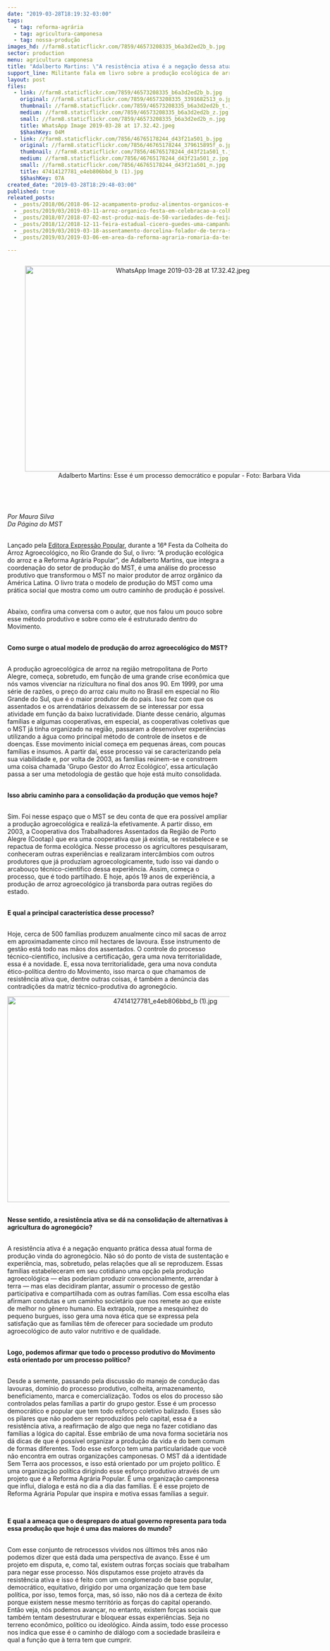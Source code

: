 ```yaml
---
date: "2019-03-28T18:19:32-03:00"
tags:
  - tag: reforma-agrária
  - tag: agricultura-camponesa
  - tag: nossa-produção
images_hd: //farm8.staticflickr.com/7859/46573208335_b6a3d2ed2b_b.jpg
sector: production
menu: agricultura camponesa
title: "Adalberto Martins: \"A resistência ativa é a negação dessa atual forma de produção vinda do agronegócio\""
support_line: Militante fala em livro sobre a produção ecológica de arroz dentro do MST
layout: post
files:
  - link: //farm8.staticflickr.com/7859/46573208335_b6a3d2ed2b_b.jpg
    original: //farm8.staticflickr.com/7859/46573208335_3391682513_o.jpg
    thumbnail: //farm8.staticflickr.com/7859/46573208335_b6a3d2ed2b_t.jpg
    medium: //farm8.staticflickr.com/7859/46573208335_b6a3d2ed2b_z.jpg
    small: //farm8.staticflickr.com/7859/46573208335_b6a3d2ed2b_n.jpg
    title: WhatsApp Image 2019-03-28 at 17.32.42.jpeg
    $$hashKey: 04M
  - link: //farm8.staticflickr.com/7856/46765178244_d43f21a501_b.jpg
    original: //farm8.staticflickr.com/7856/46765178244_379615895f_o.jpg
    thumbnail: //farm8.staticflickr.com/7856/46765178244_d43f21a501_t.jpg
    medium: //farm8.staticflickr.com/7856/46765178244_d43f21a501_z.jpg
    small: //farm8.staticflickr.com/7856/46765178244_d43f21a501_n.jpg
    title: 47414127781_e4eb806bbd_b (1).jpg
    $$hashKey: 07A
created_date: "2019-03-28T18:29:48-03:00"
published: true
releated_posts:
  - _posts/2018/06/2018-06-12-acampamento-produz-alimentos-organicos-e-livres-de-veneno.md
  - _posts/2019/03/2019-03-11-arroz-organico-festa-em-celebracao-a-colheita-sera-em-nova-santa-rita.md
  - _posts/2018/07/2018-07-02-mst-produz-mais-de-50-variedades-de-feijao-organico-no-rio-grande-do-sul.md
  - _posts/2018/12/2018-12-11-feira-estadual-cicero-guedes-uma-campanha-pela-direto-a-alimentacao-e-pela-vida.md
  - _posts/2019/03/2019-03-18-assentamento-dorcelina-folador-de-terra-sem-passaros-a-modelo-de-reforma-agraria.md
  - _posts/2019/03/2019-03-06-em-area-da-reforma-agraria-romaria-da-terra-evidencia-a-alimentacao-saudavel.md

---
```

<div style="text-align:center">
<figure class="image" style="display:inline-block"><img alt="WhatsApp Image 2019-03-28 at 17.32.42.jpeg" height="466" src="//farm8.staticflickr.com/7859/46573208335_b6a3d2ed2b_b.jpg" width="700" />
<figcaption>Adalberto Martins:&nbsp;Esse &eacute; um processo democr&aacute;tico e popular - Foto: Barbara Vida</figcaption>
</figure>
</div>

<p><br />
&nbsp;</p>

<p><em>Por Maura Silva<br />
Da P&aacute;gina do MST&nbsp;</em></p>

<p><br />
Lan&ccedil;ado pela <a href="https://www.expressaopopular.com.br/loja/produto/producao-ecologica-de-arroz-e-a-reforma-agraria-popular-a/">Editora Express&atilde;o Popular</a>, durante a 16&ordf; Festa da Colheita do Arroz Agroecol&oacute;gico, no Rio Grande do Sul, o livro: &ldquo;A produ&ccedil;&atilde;o ecol&oacute;gica do arroz e a Reforma Agr&aacute;ria Popular&rdquo;, de Adalberto Martins, que integra a coordena&ccedil;&atilde;o do setor de produ&ccedil;&atilde;o do MST, &eacute; uma an&aacute;lise do processo produtivo que transformou o MST no maior produtor de arroz org&acirc;nico da Am&eacute;rica Latina. O livro trata o modelo de produ&ccedil;&atilde;o do MST como uma pr&aacute;tica social que mostra como&nbsp;um outro caminho de produ&ccedil;&atilde;o &eacute; poss&iacute;vel.</p>

<p><br />
Abaixo, confira uma conversa com o autor, que nos falou um pouco sobre esse m&eacute;todo&nbsp;produtivo e sobre como ele &eacute; estruturado dentro do Movimento.&nbsp;</p>

<p><br />
<strong>Como surge o atual modelo de produ&ccedil;&atilde;o do arroz agroecol&oacute;gico do MST?&nbsp;</strong></p>

<p><br />
A produ&ccedil;&atilde;o agroecol&oacute;gica de arroz na regi&atilde;o metropolitana de Porto Alegre, come&ccedil;a, sobretudo, em fun&ccedil;&atilde;o de uma grande crise econ&ocirc;mica que n&oacute;s vamos vivenciar na rizicultura no final dos anos 90. Em 1999, por uma s&eacute;rie de raz&otilde;es, o pre&ccedil;o do arroz caiu muito no Brasil em especial no Rio Grande do Sul, que &eacute; o maior produtor de do pa&iacute;s. Isso fez com que os assentados e os arrendat&aacute;rios deixassem de se interessar por essa atividade em fun&ccedil;&atilde;o da baixo lucratividade. Diante desse cen&aacute;rio, algumas fam&iacute;lias e algumas cooperativas, em especial, as cooperativas coletivas que o MST j&aacute; tinha organizado na regi&atilde;o, passaram a desenvolver experi&ecirc;ncias utilizando a &aacute;gua como principal m&eacute;todo de controle de insetos e de doen&ccedil;as. Esse movimento inicial come&ccedil;a em pequenas &aacute;reas, com poucas fam&iacute;lias e insumos. A partir da&iacute;, esse processo vai se caracterizando pela sua viabilidade e, por volta de 2003, as fam&iacute;lias re&uacute;nem-se e constroem uma coisa chamada &#39;Grupo Gestor do Arroz Ecol&oacute;gico&#39;, essa articula&ccedil;&atilde;o passa a ser uma metodologia de gest&atilde;o que hoje est&aacute; muito consolidada.&nbsp;</p>

<p><br />
<strong>Isso abriu caminho para a consolida&ccedil;&atilde;o da produ&ccedil;&atilde;o que vemos hoje?&nbsp;</strong></p>

<p><br />
Sim. Foi nesse espa&ccedil;o que o MST se deu conta de que era poss&iacute;vel ampliar a produ&ccedil;&atilde;o agroecol&oacute;gica e realiz&aacute;-la efetivamente. A partir disso, em 2003, a Cooperativa dos Trabalhadores Assentados da Regi&atilde;o de Porto Alegre (Cootap) que era uma cooperativa que j&aacute; existia, se restabelece e se repactua de forma ecol&oacute;gica. Nesse processo os agricultores pesquisaram, conheceram outras experi&ecirc;ncias e realizaram interc&acirc;mbios com outros produtores que j&aacute; produziam agroecologicamente, tudo isso vai dando o arcabou&ccedil;o t&eacute;cnico-cientifico dessa experi&ecirc;ncia. Assim, come&ccedil;a o processo, que &eacute; todo partilhado. E hoje, ap&oacute;s 19 anos de experi&ecirc;ncia, a produ&ccedil;&atilde;o de arroz agroecol&oacute;gico j&aacute; transborda para outras regi&otilde;es do estado.&nbsp;</p>

<p><br />
<strong>E qual a principal caracter&iacute;stica desse processo?&nbsp;</strong></p>

<p><br />
Hoje, cerca de 500 fam&iacute;lias produzem anualmente cinco mil sacas de arroz em aproximadamente cinco mil hectares de lavoura. Esse instrumento de gest&atilde;o est&aacute; todo nas m&atilde;os dos assentados. O controle do processo t&eacute;cnico-cient&iacute;fico, inclusive a certifica&ccedil;&atilde;o, gera uma nova territorialidade, essa &eacute; a novidade. E, essa nova territorialidade, gera uma nova conduta &eacute;tico-pol&iacute;tica dentro do Movimento, isso marca o que chamamos de resist&ecirc;ncia ativa que, dentre outras coisas, &eacute; tamb&eacute;m a den&uacute;ncia das contradi&ccedil;&otilde;es da matriz t&eacute;cnico-produtiva do agroneg&oacute;cio.&nbsp;</p>

<p style="text-align:center"><img alt="47414127781_e4eb806bbd_b (1).jpg" height="466" src="//farm8.staticflickr.com/7856/46765178244_d43f21a501_b.jpg" width="700" /></p>

<p><br />
<strong>Nesse sentido, a resist&ecirc;ncia ativa se d&aacute; na consolida&ccedil;&atilde;o de alternativas &agrave; agricultura do agroneg&oacute;cio?</strong></p>

<p><br />
A resist&ecirc;ncia ativa &eacute; a nega&ccedil;&atilde;o enquanto pr&aacute;tica&nbsp;dessa atual forma de produ&ccedil;&atilde;o vinda do agroneg&oacute;cio. N&atilde;o s&oacute; do ponto de vista de sustenta&ccedil;&atilde;o e experi&ecirc;ncia, mas, sobretudo, pelas rela&ccedil;&otilde;es que ali se reproduzem. Essas fam&iacute;lias estabeleceram em seu cotidiano uma op&ccedil;&atilde;o pela produ&ccedil;&atilde;o agroecol&oacute;gica &mdash; elas poderiam produzir convencionalmente, arrendar &agrave; terra &mdash; mas elas decidiram plantar, assumir o processo de gest&atilde;o participativa e compartilhada com as outras fam&iacute;lias. Com essa escolha elas afirmam condutas e um caminho societ&aacute;rio que nos remete ao que existe de melhor no g&ecirc;nero humano. Ela extrapola, rompe a mesquinhez do pequeno burgues, isso gera uma nova &eacute;tica que se expressa pela satisfa&ccedil;&atilde;o que as fam&iacute;lias t&ecirc;m de oferecer para sociedade um produto agroecol&oacute;gico de auto valor nutritivo e de qualidade.&nbsp;</p>

<p><br />
<strong>Logo, podemos afirmar que todo o processo produtivo do Movimento est&aacute; orientado por um processo pol&iacute;tico?&nbsp;</strong></p>

<p><br />
Desde a semente, passando pela discuss&atilde;o do manejo de condu&ccedil;&atilde;o das lavouras, dom&iacute;nio do processo produtivo, colheita, armazenamento, beneficiamento, marca e comercializa&ccedil;&atilde;o. Todos os elos do processo s&atilde;o controlados pelas fam&iacute;lias a partir do grupo gestor. Esse &eacute; um processo democr&aacute;tico e popular que tem todo esfor&ccedil;o coletivo balizado. Esses s&atilde;o os pilares que n&atilde;o podem ser reproduzidos pelo capital, essa &eacute; a resist&ecirc;ncia ativa, a reafirma&ccedil;&atilde;o de algo que nega no fazer cotidiano das fam&iacute;lias a l&oacute;gica do capital. Esse embri&atilde;o de uma nova forma societ&aacute;ria nos d&aacute; dicas de que &eacute; poss&iacute;vel organizar a produ&ccedil;&atilde;o da vida e do bem comum de formas diferentes. Todo esse esfor&ccedil;o tem uma particularidade que voc&ecirc; n&atilde;o encontra em outras organiza&ccedil;&otilde;es camponesas. O MST d&aacute; a identidade Sem Terra aos processos, e isso est&aacute; orientado por um projeto pol&iacute;tico. &Eacute; uma organiza&ccedil;&atilde;o pol&iacute;tica dirigindo esse esfor&ccedil;o produtivo atrav&eacute;s de um projeto que &eacute; a Reforma Agr&aacute;ria Popular. &Eacute; uma organiza&ccedil;&atilde;o camponesa que influi, dialoga e est&aacute; no dia a dia das fam&iacute;lias. E &eacute; esse projeto de Reforma Agr&aacute;ria Popular que inspira e motiva essas fam&iacute;lias a seguir.&nbsp;</p>

<p>&nbsp;</p>

<p><strong>E qual a amea&ccedil;a que o despreparo do atual governo representa para toda essa produ&ccedil;&atilde;o que hoje &eacute; uma das maiores do mundo?&nbsp;</strong></p>

<p><br />
Com esse conjunto de retrocessos vividos nos &uacute;ltimos tr&ecirc;s anos n&atilde;o podemos dizer que est&aacute; dada uma perspectiva de avan&ccedil;o. Esse &eacute; um projeto em disputa, e, como tal, existem outras for&ccedil;as sociais que trabalham para negar esse processo. N&oacute;s disputamos esse projeto atrav&eacute;s da resist&ecirc;ncia ativa e isso &eacute; feito com um conglomerado de base popular, democr&aacute;tico, equitativo, dirigido por uma organiza&ccedil;&atilde;o que tem base pol&iacute;tica, por isso, temos for&ccedil;a, mas, s&oacute; isso, n&atilde;o nos d&aacute; a certeza de &ecirc;xito porque existem nesse mesmo territ&oacute;rio as for&ccedil;as do capital operando. Ent&atilde;o veja, n&oacute;s podemos avan&ccedil;ar, no entanto, existem for&ccedil;as sociais que tamb&eacute;m tentam desestruturar e bloquear essas experi&ecirc;ncias. Seja no terreno econ&ocirc;mico, pol&iacute;tico ou ideol&oacute;gico. Ainda assim, todo esse processo nos indica que esse &eacute; o caminho de di&aacute;logo com a sociedade brasileira e qual a fun&ccedil;&atilde;o que &agrave; terra tem que cumprir.</p>
